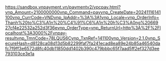 https://sandbox.vnpayment.vn/paymentv2/vpcpay.html?vnp_Amount=2100000000vnp_Command=payvnp_CreateDate=20241116141100vnp_CurrCode=VNDvnp_IpAddr=%3A%3A1vnp_Locale=vnp_OrderInfo=Thanh%20to%C3%A1n%20%C4%91%C6%A1n%20h%C3%A0ng%2066927cf4e22532a252d3f36evnp_OrderType=vnp_ReturnUrl=http%3A%2F%2Flocalhost%3A3000%2Fvnpay-resultvnp_TmnCode=78LQUS6Cvnp_TxnRef=141100vnp_Version=2.1.0vnp_SecureHash=d8128ca08d13d5b82299faf7fa241ecad8ea89e24b85a46540dafc7f9ff3e6572d8fc40db11850dd1402b390c479bbbc65f7aad5ff2ef327d3ee793103ce3e1a